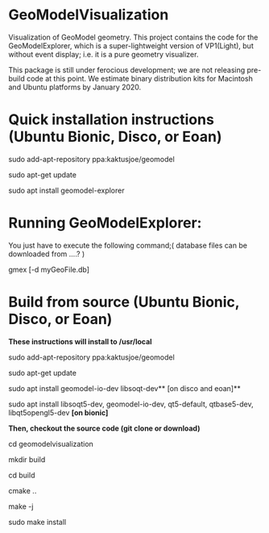 # GeoModelVisualization

Visualization of GeoModel geometry.  This project contains the code for the GeoModelExplorer, which is a super-lightweight version of VP1(Light), but without event display; i.e. it is a pure geometry visualizer.  

This package is still under ferocious development; we are not releasing pre-build code at this point.  We estimate binary distribution kits for Macintosh and Ubuntu platforms by January 2020. 

# Quick installation instructions (Ubuntu Bionic, Disco, or Eoan)

sudo add-apt-repository ppa:kaktusjoe/geomodel

sudo apt-get update

sudo apt install geomodel-explorer

# Running GeoModelExplorer:

You just have to execute the following command;( database files can be downloaded from ....? )

gmex [-d myGeoFile.db]


# Build from source (Ubuntu Bionic, Disco, or Eoan)


**These instructions will install to /usr/local**

sudo add-apt-repository ppa:kaktusjoe/geomodel

sudo apt-get update

sudo apt install geomodel-io-dev libsoqt-dev** [on disco and eoan]**

sudo apt install libsoqt5-dev, geomodel-io-dev, qt5-default, qtbase5-dev, libqt5opengl5-dev **[on bionic]**

**Then, checkout the source code (git clone or download)**

cd geomodelvisualization

mkdir build

cd build 

cmake ..

make -j

sudo make install




